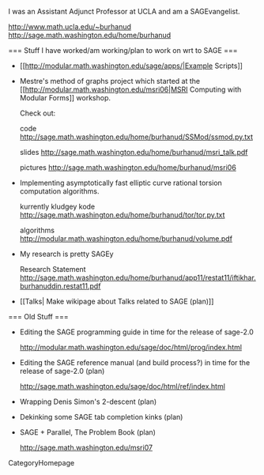 I was an Assistant Adjunct Professor at UCLA and am a SAGEvangelist.

  http://www.math.ucla.edu/~burhanud   http://sage.math.washington.edu/home/burhanud


=== Stuff I have worked/am working/plan to work on wrt to SAGE ===

* [[http://modular.math.washington.edu/sage/apps/|Example Scripts]]


* Mestre's method of graphs project which started at the  [[http://modular.math.washington.edu/msri06|MSRI Computing with Modular Forms]] workshop. 

  Check out: 

    code http://sage.math.washington.edu/home/burhanud/SSMod/ssmod.py.txt

    slides http://sage.math.washington.edu/home/burhanud/msri_talk.pdf 

    pictures http://sage.math.washington.edu/home/burhanud/msri06 

* Implementing asymptotically fast elliptic curve rational torsion computation algorithms. 

  kurrently kludgey kode http://sage.math.washington.edu/home/burhanud/tor/tor.py.txt

  algorithms http://modular.math.washington.edu/home/burhanud/volume.pdf


* My research is pretty SAGEy

  Research Statement http://sage.math.washington.edu/home/burhanud/app11/restat11/iftikhar.burhanuddin.restat11.pdf

* [[Talks| Make wikipage about Talks related to SAGE (plan)]]



=== Old Stuff ===

* Editing the SAGE programming guide in time for the release of sage-2.0

  http://modular.math.washington.edu/sage/doc/html/prog/index.html

* Editing the SAGE reference manual (and build process?) in time for the release of sage-2.0 (plan)

  http://sage.math.washington.edu/sage/doc/html/ref/index.html


* Wrapping Denis Simon's 2-descent (plan)

* Dekinking some SAGE tab completion kinks (plan)

* SAGE + Parallel, The Problem Book (plan)
  
  http://sage.math.washington.edu/msri07


CategoryHomepage
